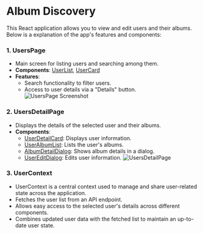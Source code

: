 # Album Discovery

This React application allows you to view and edit users and their albums. Below is a explanation of the app's features and components:


### 1. UsersPage
-  Main screen for listing users and searching among them.
- **Components**: [UserList](https://github.com/fatihgoncagul/album_discovery/blob/main/src/components/UserList.jsx), [UserCard](https://github.com/fatihgoncagul/album_discovery/blob/main/src/components/UserCard.jsx)
- **Features**:
  - Search functionality to filter users.
  - Access to user details via a "Details" button.
![UsersPage Screenshot](https://drive.google.com/uc?id=10p8_USdV4Whk38HbZj9ucj8OFqu7a0c3)


### 2. UsersDetailPage
- Displays the details of the selected user and their albums.
- **Components**:
  - [UserDetailCard](https://github.com/fatihgoncagul/album_discovery/blob/main/src/components/UserDetailCard.jsx): Displays user information.
  - [UserAlbumList](https://github.com/fatihgoncagul/album_discovery/blob/main/src/components/UserAlbumList.jsx): Lists the user's albums.
  - [AlbumDetailDialog](https://github.com/fatihgoncagul/album_discovery/blob/main/src/components/AlbumDetailDialog.jsx): Shows album details in a dialog.
  - [UserEditDialog](https://github.com/fatihgoncagul/album_discovery/blob/main/src/components/UserEditDialog.jsx): Edits user information.
 ![UsersDetailPage](https://drive.google.com/uc?id=1u_ZgQOaGuYcsDI5c_wPGyjO5M5f6ZoQv)
  

### 3. UserContext
- UserContext is a central context used to manage and share user-related state across the application.
- Fetches the user list from an API endpoint.
- Allows easy access to the selected user's details across different components.
- Combines updated user data with the fetched list to maintain an up-to-date user state.

